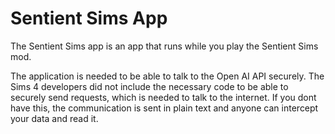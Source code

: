 # Sentient Sims App

The Sentient Sims app is an app that runs while you play the Sentient Sims mod.

The application is needed to be able to talk to the Open AI API securely. The Sims 4 developers
did not include the necessary code to be able to securely send requests, which is needed to
talk to the internet. If you dont have this, the communication is sent in plain text and anyone
can intercept your data and read it.
